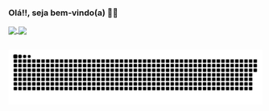 ### Olá!!, seja bem-vindo(a) 👋🏽

<a href="https://github.com/Guilherme-Santos07/github-readme-stats" >
  <img height="170em" align="center" src="https://github-readme-stats.vercel.app/api?username=Guilherme-Santos07&show_icons=true&theme=dracula&include_all_commits=true&count_private=true&repo=github-readme-stats" />
</a>
<a href="https://github.com/Guilherme-Santos07/convoychat"> 
  <img align="center" src="https://github-readme-stats.vercel.app/api/top-langs/?username=Guilherme-Santos07&layout=compact&langs_count=7&theme=dracula&include_all_commits=true&count_private=true&repo=github-readme-stats"/>
</a>

##

![Snake animation](https://github.com/Guilherme-Santos07/Guilherme-Santos07/blob/output/github-contribution-grid-snake.svg)
